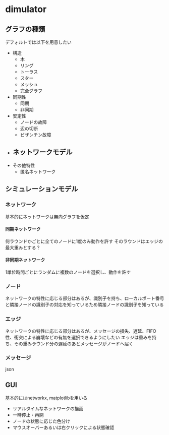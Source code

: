 # dimulator
## グラフの種類
デフォルトでは以下を用意したい
- 構造
    - 木
    - リング
    - トーラス
    - スター
    - メッシュ
    - 完全グラフ
- 同期性
    - 同期
    - 非同期
- 安定性
    - ノードの故障
    - 辺の切断
    - ビザンチン故障
- ネットワークモデル
    -
- その他特性
    - 匿名ネットワーク

## シミュレーションモデル
### ネットワーク
基本的にネットワークは無向グラフを仮定
#### 同期ネットワーク
何ラウンドかごとに全てのノードに1度のみ動作を許す
そのラウンドはエッジの最大重みとする？

#### 非同期ネットワーク
1単位時間ごとにランダムに複数のノードを選択し、動作を許す

### ノード
ネットワークの特性に応じる部分はあるが、識別子を持ち、ローカルポート番号と隣接ノードの識別子の対応を知っているため隣接ノードの識別子を知っている

### エッジ
ネットワークの特性に応じる部分はあるが、メッセージの損失、遅延、FIFO性、衝突による崩壊などの有無を選択できるようにしたい
エッジは重みを持ち、その重みラウンド分の遅延のあとメッセージがノードへ届く

### メッセージ
json

## GUI
基本的にはnetworkx, matplotlibを用いる
- リアルタイムなネットワークの描画
- 一時停止・再開
- ノードの状態に応じた色分け
- マウスオーバーあるいは右クリックによる状態確認